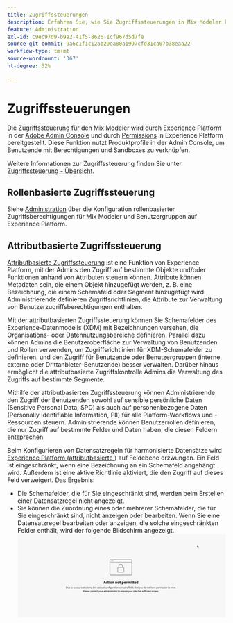 ```yaml
---
title: Zugriffssteuerungen
description: Erfahren Sie, wie Sie Zugriffssteuerungen in Mix Modeler konfigurieren.
feature: Administration
exl-id: c9ec97d9-b9a2-41f5-8626-1cf967d5d7fe
source-git-commit: 9a6c1f1c12ab29da80a1997cfd31ca07b38eaa22
workflow-type: tm+mt
source-wordcount: '367'
ht-degree: 32%

---
```


# Zugriffssteuerungen

Die Zugriffssteuerung für den Mix Modeler wird durch Experience Platform in der [Adobe Admin Console](https://adminconsole.adobe.com/) und durch [Permissions](https://experienceleague.adobe.com/de/docs/experience-platform/access-control/home#platform-permissions) in Experience Platform bereitgestellt. Diese Funktion nutzt Produktprofile in der Admin Console, um Benutzende mit Berechtigungen und Sandboxes zu verknüpfen.

Weitere Informationen zur Zugriffssteuerung finden Sie unter [Zugriffssteuerung - Übersicht](https://experienceleague.adobe.com/de/docs/experience-platform/access-control/home).

## Rollenbasierte Zugriffssteuerung

Siehe [Administration](../main-guide/administration.md) über die Konfiguration rollenbasierter Zugriffsberechtigungen für Mix Modeler und Benutzergruppen auf Experience Platform.

## Attributbasierte Zugriffssteuerung

[Attributbasierte Zugriffssteuerung](https://experienceleague.adobe.com/de/docs/experience-platform/access-control/abac/overview) ist eine Funktion von Experience Platform, mit der Admins den Zugriff auf bestimmte Objekte und/oder Funktionen anhand von Attributen steuern können. Attribute können Metadaten sein, die einem Objekt hinzugefügt werden, z. B. eine Bezeichnung, die einem Schemafeld oder Segment hinzugefügt wird. Administrierende definieren Zugriffsrichtlinien, die Attribute zur Verwaltung von Benutzerzugriffsberechtigungen enthalten.

Mit der attributbasierten Zugriffssteuerung können Sie Schemafelder des Experience-Datenmodells (XDM) mit Bezeichnungen versehen, die Organisations- oder Datennutzungsbereiche definieren. Parallel dazu können Admins die Benutzeroberfläche zur Verwaltung von Benutzenden und Rollen verwenden, um Zugriffsrichtlinien für XDM-Schemafelder zu definieren. und den Zugriff für Benutzende oder Benutzergruppen (interne, externe oder Drittanbieter-Benutzende) besser verwalten. Darüber hinaus ermöglicht die attributbasierte Zugriffskontrolle Admins die Verwaltung des Zugriffs auf bestimmte Segmente.

Mithilfe der attributbasierten Zugriffssteuerung können Administrierende den Zugriff der Benutzenden sowohl auf sensible persönliche Daten (Sensitive Personal Data, SPD) als auch auf personenbezogene Daten (Personally Identifiable Information, PII) für alle Platform-Workflows und -Ressourcen steuern. Administrierende können Benutzerrollen definieren, die nur Zugriff auf bestimmte Felder und Daten haben, die diesen Feldern entsprechen.

Beim Konfigurieren von Datensatzregeln für harmonisierte Datensätze wird [&#x200B; Experience Platform (attributbasierte &#x200B;](https://experienceleague.adobe.com/de/docs/experience-platform/access-control/abac/overview)) auf Feldebene erzwungen. Ein Feld ist eingeschränkt, wenn eine Bezeichnung an ein Schemafeld angehängt wird. Außerdem ist eine aktive Richtlinie aktiviert, die den Zugriff auf dieses Feld verweigert. Das Ergebnis:

* Die Schemafelder, die für Sie eingeschränkt sind, werden beim Erstellen einer Datensatzregel nicht angezeigt.
* Sie können die Zuordnung eines oder mehrerer Schemafelder, die für Sie eingeschränkt sind, nicht anzeigen oder bearbeiten. Wenn Sie eine Datensatzregel bearbeiten oder anzeigen, die solche eingeschränkten Felder enthält, wird der folgende Bildschirm angezeigt.
  ![Aktion nicht zulässig](/help/assets/action-not-permitted.png)
